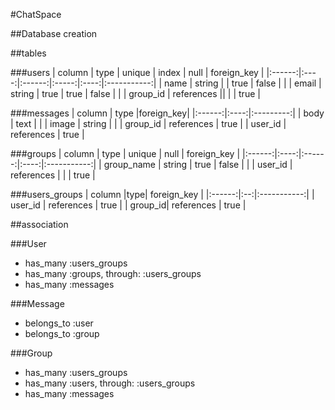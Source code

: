 #ChatSpace

##Database creation

##tables

###users
| column | type | unique | index | null | foreign_key |
|:------:|:----:|:------:|:-----:|:----:|:-----------:|
| name | string |        | true  | false |            |
| email | string | true  | true  | false |            |
| group_id | references ||       |       | true       |

###messages
| column | type |foreign_key|
|:------:|:----:|:---------:|
| body   | text |           |
| image  | string |         |
| group_id | references | true |
| user_id | references  | true |

###groups
| column | type | unique | null | foreign_key |
|:------:|:----:|:------:|:----:|:-----------:|
| group_name | string | true | false |        |
| user_id | references | |      | true        |

###users_groups
| column |type| foreign_key |
|:------:|:--:|:-----------:|
| user_id | references | true |
| group_id| references | true |

##association

###User
- has_many :users_groups
- has_many :groups, through: :users_groups
- has_many :messages

###Message
- belongs_to :user
- belongs_to :group

###Group
- has_many :users_groups
- has_many :users, through: :users_groups
- has_many :messages
